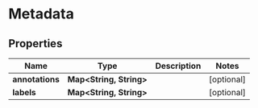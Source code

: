

# Metadata


## Properties

Name | Type | Description | Notes
------------ | ------------- | ------------- | -------------
**annotations** | **Map&lt;String, String&gt;** |  |  [optional]
**labels** | **Map&lt;String, String&gt;** |  |  [optional]



